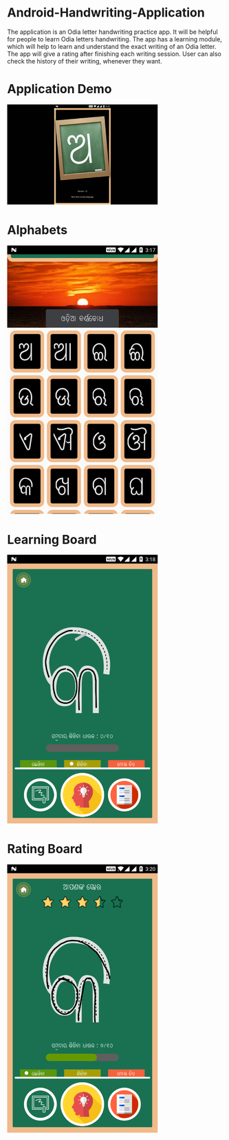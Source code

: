 # Android-Handwriting-Application

The application is an Odia letter handwriting practice app. It will be helpful for people to learn Odia letters handwriting. The app has a learning module, which will help to learn and understand the exact writing of an Odia letter. The app will give a rating after finishing each writing session. User can also check the history of their writing, whenever they want.

# Application Demo

<img src="/release/app-screenshot/alphabet.gif" width="350" />

# Alphabets

<img src="/release/app-screenshot/dashboard.png" width="350" />

# Learning Board

<img src="/release/app-screenshot/learn.png" width="350" />

# Rating Board

<img src="/release/app-screenshot/user_drawing.png" width="350" />

